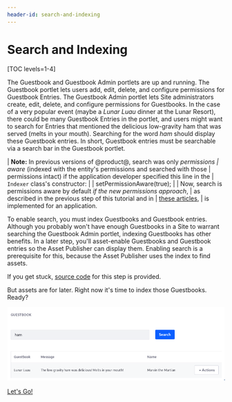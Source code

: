 ```yaml
---
header-id: search-and-indexing
---
```


# Search and Indexing

[TOC levels=1-4]

The Guestbook and Guestbook Admin portlets are up and running. The Guestbook
portlet lets users add, edit, delete, and configure permissions for Guestbook
Entries. The Guestbook Admin portlet lets Site administrators create, edit,
delete, and configure permissions for Guestbooks. In the case of a very popular
event (maybe a *Lunar Luau* dinner at the Lunar Resort), there could be many
Guestbook Entries in the portlet, and users might want to search for Entries
that mentioned the delicious low-gravity ham that was served (melts in your
mouth). Searching for the word *ham* should display these Guestbook entries. In
short, Guestbook entries must be searchable via a search bar in the Guestbook
portlet. 

| **Note:** In previous versions of @product@, search was only _permissions
| aware_ (indexed with the entity's permissions and searched with those
| permissions intact) if the application developer specified this line in the
| `Indexer` class's constructor:
| 
|     setPermissionAware(true);
| 
| Now, search is permissions aware by default _if the new permissions approach_,
| as described in the previous step of this tutorial and in
| [these articles](/docs/7-2/frameworks/-/knowledge_base/f/defining-application-permissions),
| is implemented for an application.

To enable search, you must index Guestbooks and Guestbook entries. Although you
probably won't have enough Guestbooks in a Site to warrant searching the
Guestbook Admin portlet, indexing Guestbooks has other benefits. In a later
step, you'll asset-enable Guestbooks and Guestbook entries so the Asset
Publisher can display them. Enabling search is a prerequisite for this, because
the Asset Publisher uses the index to find assets. 

If you get stuck, [source code](https://github.com/liferay/liferay-docs/tree/master/en/developer/tutorials/code/guestbook/08-search/com-liferay-docs-guestbook)
for this step is provided. 

But assets are for later. Right now it's time to index those Guestbooks. Ready? 

![Figure 1: Add a search bar so users can search for Guestbook Entries. If a message or name matches the search query, the Entry is displayed in the search results.](../../../images/guestbook-portlet-search.png)

<a class="go-link btn btn-primary" href="/docs/7-2/tutorials/-/knowledge_base/t/enabling-search-and-indexing-for-guestbooks">Let's Go!<span class="icon-circle-arrow-right"></span></a>

